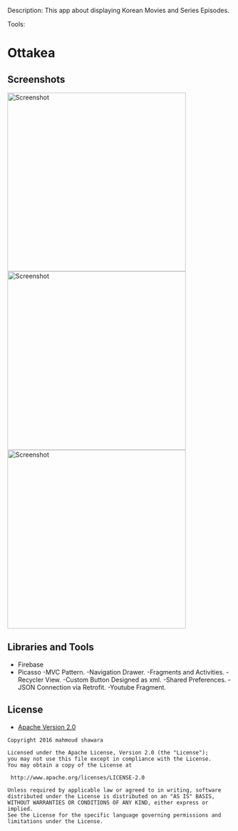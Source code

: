 Description:
This app about displaying Korean Movies and Series Episodes.

Tools:



# Ottakea

Screenshots
-------------

<img src="screenshots/login.jpeg" height="400" alt="Screenshot"/>  <img src="screenshots/lastmessages.jpeg" height="400" alt="Screenshot"/> <img src="screenshots/chat.jpeg" height="400" alt="Screenshot"/>

## Libraries and Tools
- Firebase
- Picasso
-MVC Pattern.
-Navigation Drawer.
-Fragments and Activities.
-Recycler View.
-Custom Button Designed as xml.
-Shared Preferences.
-JSON Connection via Retrofit.
-Youtube Fragment.



## License

* [Apache Version 2.0](http://www.apache.org/licenses/LICENSE-2.0.html)

```
Copyright 2016 mahmoud shawara

Licensed under the Apache License, Version 2.0 (the "License");
you may not use this file except in compliance with the License.
You may obtain a copy of the License at

 http://www.apache.org/licenses/LICENSE-2.0

Unless required by applicable law or agreed to in writing, software
distributed under the License is distributed on an "AS IS" BASIS,
WITHOUT WARRANTIES OR CONDITIONS OF ANY KIND, either express or implied.
See the License for the specific language governing permissions and
limitations under the License.
```
